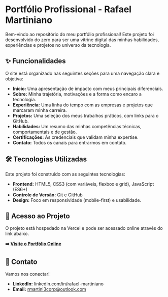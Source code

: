 # Portfólio Profissional - Rafael Martiniano

Bem-vindo ao repositório do meu portfólio profissional! 
Este projeto foi desenvolvido do zero para ser uma vitrine digital das minhas habilidades, experiências e projetos no universo da tecnologia.

## ✨ Funcionalidades

O site está organizado nas seguintes seções para uma navegação clara e objetiva:

-   **Início:** Uma apresentação de impacto com meus principais diferenciais.
-   **Sobre:** Minha trajetória, motivações e a forma como encaro a tecnologia.
-   **Experiência:** Uma linha do tempo com as empresas e projetos que marcaram minha carreira.
-   **Projetos:** Uma seleção dos meus trabalhos práticos, com links para o GitHub.
-   **Habilidades:** Um resumo das minhas competências técnicas, comportamentais e de gestão.
-   **Certificações:** As credenciais que validam minha expertise.
-   **Contato:** Todos os canais para entrarmos em contato.

## 🛠️ Tecnologias Utilizadas

Este projeto foi construído com as seguintes tecnologias:

-   **Frontend:** HTML5, CSS3 (com variáveis, flexbox e grid), JavaScript (ES6+)
-   **Controle de Versão:** Git e GitHub
-   **Design:** Foco em responsividade (mobile-first) e usabilidade.

## 🚀 Acesso ao Projeto

O projeto está hospedado na Vercel e pode ser acessado online através do link abaixo.

**➡️ [Visite o Portfólio Online](https://rafael-martiniano.vercel.app/)**

## 🤝 Contato

Vamos nos conectar!

-   **LinkedIn:** linkedin.com/in/rafael-martiniano
-   **Email:** rmartini3corp@outlook.com

